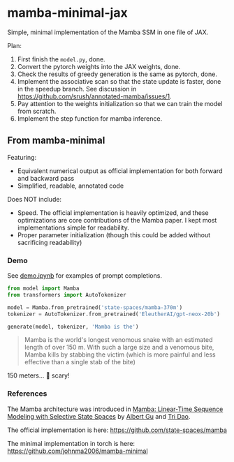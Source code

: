 # mamba-minimal-jax
Simple, minimal implementation of the Mamba SSM in one file of JAX. 

Plan:
1. First finish the `model.py`, done. 
2. Convert the pytorch weights into the JAX weights, done. 
3. Check the results of greedy generation is the same as pytorch, done. 
4. Implement the associative scan so that the state update is faster, done in the speedup branch. 
    See discussion in https://github.com/srush/annotated-mamba/issues/1. 
5. Pay attention to the weights initialization so that we can train the model from scratch.
6. Implement the step function for mamba inference. 

## From mamba-minimal

Featuring:
* Equivalent numerical output as official implementation for both forward and backward pass
* Simplified, readable, annotated code

Does NOT include:
* Speed. The official implementation is heavily optimized, and these optimizations are core contributions of the Mamba paper. I kept most implementations simple for readability.
* Proper parameter initialization (though this could be added without sacrificing readability)

### Demo

See [demo.ipynb](demo.ipynb) for examples of prompt completions.

```python
from model import Mamba
from transformers import AutoTokenizer

model = Mamba.from_pretrained('state-spaces/mamba-370m')
tokenizer = AutoTokenizer.from_pretrained('EleutherAI/gpt-neox-20b')

generate(model, tokenizer, 'Mamba is the')
```
> Mamba is the world's longest venomous snake with an estimated length of over 150 m. With such a large size and a venomous bite, Mamba kills by stabbing the victim (which is more painful and less effective than a single stab of the bite)

150 meters... 🫢 scary!

### References

The Mamba architecture was introduced in [Mamba: Linear-Time Sequence Modeling with Selective State Spaces](https://arxiv.org/abs/2312.00752) by [Albert Gu](https://twitter.com/_albertgu?lang=en) and [Tri Dao](https://twitter.com/tri_dao?ref_src=twsrc%5Egoogle%7Ctwcamp%5Eserp%7Ctwgr%5Eauthor).

The official implementation is here: https://github.com/state-spaces/mamba

The minimal implementation in torch is here: https://github.com/johnma2006/mamba-minimal

